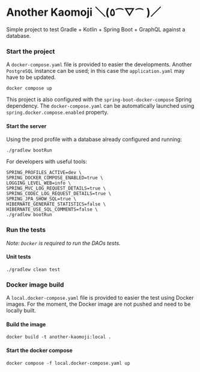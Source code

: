 # Another Kaomoji ＼(٥⁀▽⁀ )／

Simple project to test Gradle + Kotlin + Spring Boot + GraphQL against a database.

### Start the project

A `docker-compose.yaml` file is provided to easier the developments. Another `PostgreSQL` instance can be used; in this
case the `application.yaml` may have to be updated.

```shell
docker compose up
```

This project is also configured with the `spring-boot-docker-compose` Spring dependency. The `docker-compose.yaml` can
be automatically launched using `spring.docker.compose.enabled` property.

#### Start the server

Using the prod profile with a database already configured and running:

```shell
./gradlew bootRun
```

For developers with useful tools:

```shell
SPRING_PROFILES_ACTIVE=dev \
SPRING_DOCKER_COMPOSE_ENABLED=true \
LOGGING_LEVEL_WEB=info \
SPRING_MVC_LOG_REQUEST_DETAILS=true \
SPRING_CODEC_LOG_REQUEST_DETAILS=true \
SPRING_JPA_SHOW_SQL=true \
HIBERNATE_GENERATE_STATISTICS=false \
HIBERNATE_USE_SQL_COMMENTS=false \
./gradlew bootRun
```

### Run the tests

*Note: `Docker` is required to run the DAOs tests.*

#### Unit tests

```shell
./gradlew clean test
```

### Docker image build

A `local.docker-compose.yaml` file is provided to easier the test using Docker images. For the moment, the Docker image
are not pushed and need to be locally built.

#### Build the image

```shell
docker build -t another-kaomoji:local .
```

#### Start the docker compose

```shell
docker compose -f local.docker-compose.yaml up
```
